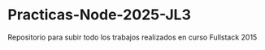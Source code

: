 # Practicas-Node-2025-JL3
Repositorio para subir todo los trabajos realizados en curso Fullstack 2015

